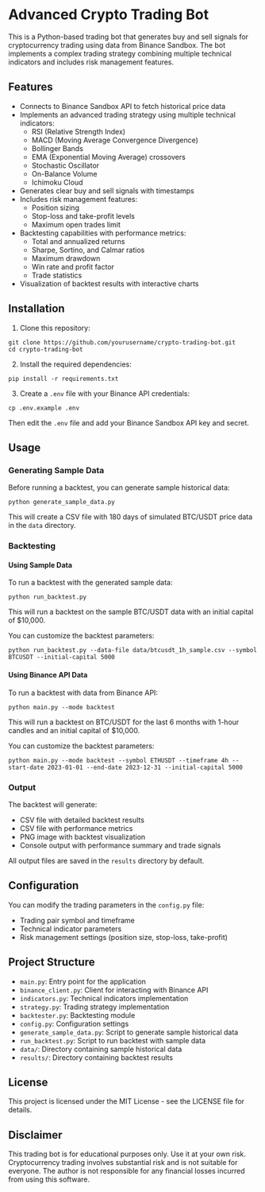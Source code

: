 # Advanced Crypto Trading Bot

This is a Python-based trading bot that generates buy and sell signals for cryptocurrency trading using data from Binance Sandbox. The bot implements a complex trading strategy combining multiple technical indicators and includes risk management features.

## Features

- Connects to Binance Sandbox API to fetch historical price data
- Implements an advanced trading strategy using multiple technical indicators:
  - RSI (Relative Strength Index)
  - MACD (Moving Average Convergence Divergence)
  - Bollinger Bands
  - EMA (Exponential Moving Average) crossovers
  - Stochastic Oscillator
  - On-Balance Volume
  - Ichimoku Cloud
- Generates clear buy and sell signals with timestamps
- Includes risk management features:
  - Position sizing
  - Stop-loss and take-profit levels
  - Maximum open trades limit
- Backtesting capabilities with performance metrics:
  - Total and annualized returns
  - Sharpe, Sortino, and Calmar ratios
  - Maximum drawdown
  - Win rate and profit factor
  - Trade statistics
- Visualization of backtest results with interactive charts

## Installation

1. Clone this repository:
```
git clone https://github.com/yourusername/crypto-trading-bot.git
cd crypto-trading-bot
```

2. Install the required dependencies:
```
pip install -r requirements.txt
```

3. Create a `.env` file with your Binance API credentials:
```
cp .env.example .env
```
Then edit the `.env` file and add your Binance Sandbox API key and secret.

## Usage

### Generating Sample Data

Before running a backtest, you can generate sample historical data:

```
python generate_sample_data.py
```

This will create a CSV file with 180 days of simulated BTC/USDT price data in the `data` directory.

### Backtesting

#### Using Sample Data

To run a backtest with the generated sample data:

```
python run_backtest.py
```

This will run a backtest on the sample BTC/USDT data with an initial capital of $10,000.

You can customize the backtest parameters:

```
python run_backtest.py --data-file data/btcusdt_1h_sample.csv --symbol BTCUSDT --initial-capital 5000
```

#### Using Binance API Data

To run a backtest with data from Binance API:

```
python main.py --mode backtest
```

This will run a backtest on BTC/USDT for the last 6 months with 1-hour candles and an initial capital of $10,000.

You can customize the backtest parameters:

```
python main.py --mode backtest --symbol ETHUSDT --timeframe 4h --start-date 2023-01-01 --end-date 2023-12-31 --initial-capital 5000
```

### Output

The backtest will generate:
- CSV file with detailed backtest results
- CSV file with performance metrics
- PNG image with backtest visualization
- Console output with performance summary and trade signals

All output files are saved in the `results` directory by default.

## Configuration

You can modify the trading parameters in the `config.py` file:

- Trading pair symbol and timeframe
- Technical indicator parameters
- Risk management settings (position size, stop-loss, take-profit)

## Project Structure

- `main.py`: Entry point for the application
- `binance_client.py`: Client for interacting with Binance API
- `indicators.py`: Technical indicators implementation
- `strategy.py`: Trading strategy implementation
- `backtester.py`: Backtesting module
- `config.py`: Configuration settings
- `generate_sample_data.py`: Script to generate sample historical data
- `run_backtest.py`: Script to run backtest with sample data
- `data/`: Directory containing sample historical data
- `results/`: Directory containing backtest results

## License

This project is licensed under the MIT License - see the LICENSE file for details.

## Disclaimer

This trading bot is for educational purposes only. Use it at your own risk. Cryptocurrency trading involves substantial risk and is not suitable for everyone. The author is not responsible for any financial losses incurred from using this software.
